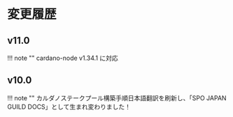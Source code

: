 # 変更履歴

## v11.0
!!! note ""
    cardano-node v1.34.1 に対応

## v10.0
!!! note ""
    カルダノステークプール構築手順日本語翻訳を刷新し、「SPO JAPAN GUILD DOCS」として生まれ変わりました！